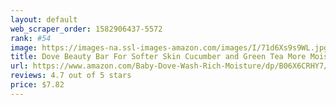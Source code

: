 ```yaml
---
layout: default 
﻿web_scraper_order: 1582906437-5572
rank: #54
image: https://images-na.ssl-images-amazon.com/images/I/71d6Xs9s9WL.jpg
title: Dove Beauty Bar For Softer Skin Cucumber and Green Tea More Moisturizing Than Bar Soap 3.75…
url: https://www.amazon.com/Baby-Dove-Wash-Rich-Moisture/dp/B06X6CRHY7/ref=zg_mw_beauty_54?_encoding=UTF8&psc=1&refRID=YYBFCP7S84ZRSDXVY198
reviews: 4.7 out of 5 stars
price: $7.82 
---
```


